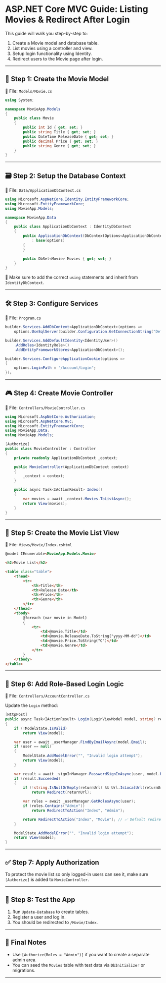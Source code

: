 
# ASP.NET Core MVC Guide: Listing Movies & Redirect After Login

This guide will walk you step-by-step to:
1. Create a Movie model and database table.
2. List movies using a controller and view.
3. Setup login functionality using Identity.
4. Redirect users to the Movie page after login.

---

## 🧱 Step 1: Create the Movie Model

📁 File: `Models/Movie.cs`

```csharp
using System;

namespace MovieApp.Models
{
    public class Movie
    {
        public int Id { get; set; }
        public string Title { get; set; }
        public DateTime ReleaseDate { get; set; }
        public decimal Price { get; set; }
        public string Genre { get; set; }
    }
}
```

---

## 🗃 Step 2: Setup the Database Context

📁 File: `Data/ApplicationDbContext.cs`

```csharp
using Microsoft.AspNetCore.Identity.EntityFrameworkCore;
using Microsoft.EntityFrameworkCore;
using MovieApp.Models;

namespace MovieApp.Data
{
    public class ApplicationDbContext : IdentityDbContext
    {
        public ApplicationDbContext(DbContextOptions<ApplicationDbContext> options)
            : base(options)
        {
        }

        public DbSet<Movie> Movies { get; set; }
    }
}
```

📌 Make sure to add the correct `using` statements and inherit from `IdentityDbContext`.

---

## 🛠 Step 3: Configure Services

📁 File: `Program.cs`

```csharp
builder.Services.AddDbContext<ApplicationDbContext>(options =>
    options.UseSqlServer(builder.Configuration.GetConnectionString("DefaultConnection")));

builder.Services.AddDefaultIdentity<IdentityUser>()
    .AddRoles<IdentityRole>()
    .AddEntityFrameworkStores<ApplicationDbContext>();

builder.Services.ConfigureApplicationCookie(options =>
{
    options.LoginPath = "/Account/Login";
});
```

---

## 🎮 Step 4: Create Movie Controller

📁 File: `Controllers/MovieController.cs`

```csharp
using Microsoft.AspNetCore.Authorization;
using Microsoft.AspNetCore.Mvc;
using Microsoft.EntityFrameworkCore;
using MovieApp.Data;
using MovieApp.Models;

[Authorize]
public class MovieController : Controller
{
    private readonly ApplicationDbContext _context;

    public MovieController(ApplicationDbContext context)
    {
        _context = context;
    }

    public async Task<IActionResult> Index()
    {
        var movies = await _context.Movies.ToListAsync();
        return View(movies);
    }
}
```

---

## 🧾 Step 5: Create the Movie List View

📁 File: `Views/Movie/Index.cshtml`

```html
@model IEnumerable<MovieApp.Models.Movie>

<h2>Movie List</h2>

<table class="table">
    <thead>
        <tr>
            <th>Title</th>
            <th>Release Date</th>
            <th>Price</th>
            <th>Genre</th>
        </tr>
    </thead>
    <tbody>
        @foreach (var movie in Model)
        {
            <tr>
                <td>@movie.Title</td>
                <td>@movie.ReleaseDate.ToString("yyyy-MM-dd")</td>
                <td>@movie.Price.ToString("C")</td>
                <td>@movie.Genre</td>
            </tr>
        }
    </tbody>
</table>
```

---

## 🔐 Step 6: Add Role-Based Login Logic

📁 File: `Controllers/AccountController.cs`

Update the `Login` method:

```csharp
[HttpPost]
public async Task<IActionResult> Login(LoginViewModel model, string? returnUrl = null)
{
    if (!ModelState.IsValid)
        return View(model);

    var user = await _userManager.FindByEmailAsync(model.Email);
    if (user == null)
    {
        ModelState.AddModelError("", "Invalid login attempt");
        return View(model);
    }

    var result = await _signInManager.PasswordSignInAsync(user, model.Password, model.RememberMe, false);
    if (result.Succeeded)
    {
        if (!string.IsNullOrEmpty(returnUrl) && Url.IsLocalUrl(returnUrl))
            return Redirect(returnUrl);

        var roles = await _userManager.GetRolesAsync(user);
        if (roles.Contains("Admin"))
            return RedirectToAction("Index", "Admin");

        return RedirectToAction("Index", "Movie"); // ✅ Default redirect for normal user
    }

    ModelState.AddModelError("", "Invalid login attempt");
    return View(model);
}
```

---

## ✅ Step 7: Apply Authorization

To protect the movie list so only logged-in users can see it, make sure `[Authorize]` is added to `MovieController`.

---

## 🧪 Step 8: Test the App

1. Run `Update-Database` to create tables.
2. Register a user and log in.
3. You should be redirected to `/Movie/Index`.

---

## 📌 Final Notes

- Use `[Authorize(Roles = "Admin")]` if you want to create a separate admin area.
- You can seed the `Movies` table with test data via `DbInitializer` or migrations.

---
